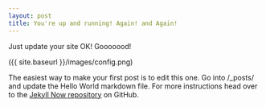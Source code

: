 ```yaml
---
layout: post
title: You're up and running! Again! and Again!
---
```


Just update your site OK! Gooooood!

({{ site.baseurl }}/images/config.png)

The easiest way to make your first post is to edit this one. Go into /_posts/ and update the Hello World markdown file. For more instructions head over to the [Jekyll Now repository](https://github.com/barryclark/jekyll-now) on GitHub.
